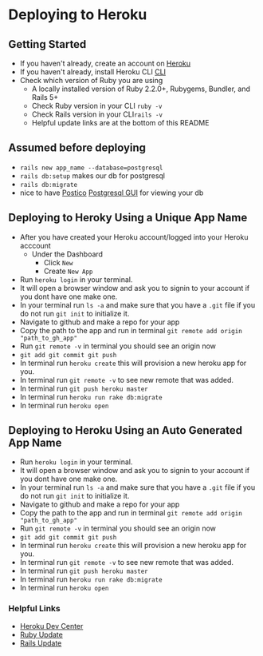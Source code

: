 # Deploying to Heroku

## Getting Started
- If you haven't already, create an account on [Heroku](https://heroku.com)
- If you haven't already, install Heroku CLI [CLI](https://devcenter.heroku.com/articles/heroku-cli#download-and-install)
- Check which version of Ruby you are using
  * A locally installed version of Ruby 2.2.0+, Rubygems, Bundler, and Rails 5+
  * Check Ruby version in your CLI `ruby -v`
  * Check Rails version in your CLI`rails -v`
  * Helpful update links are at the bottom of this README

## Assumed before deploying
- `rails new app_name --database=postgresql`
- `rails db:setup` makes our db for postgresql
- `rails db:migrate`
- nice to have [Postico](https://eggerapps.at/postico/) [Postgresql GUI](https://postgresapp.com/downloads.html) for viewing your db

## Deploying to Heroky Using a Unique App Name
- After you have created your Heroku account/logged into your Heroku acccount
  * Under the Dashboard
    * Click `New`
    * Create `New App` 
- Run `heroku login` in your terminal.
- It will open a browser window and ask you to signin to your account if you dont have one make one.
- In your terminal run `ls -a` and make sure that you have a `.git` file if you do not run `git init` to initialize it.
- Navigate to github and make a repo for your app
- Copy the path to the app and run in terminal `git remote add origin "path_to_gh_app"`
- Run `git remote -v` in terminal you should see an origin now
- `git add git commit git push` 
- In terminal run `heroku create` this will provision a new heroku app for you.
- In terminal run `git remote -v` to see new remote that was added.
- In terminal run `git push heroku master`
- In terminal run `heroku run rake db:migrate`
- In terminal run `heroku open`

## Deploying to Heroku Using an Auto Generated App Name
- Run `heroku login` in your terminal.
- It will open a browser window and ask you to signin to your account if you dont have one make one.
- In your terminal run `ls -a` and make sure that you have a `.git` file if you do not run `git init` to initialize it.
- Navigate to github and make a repo for your app
- Copy the path to the app and run in terminal `git remote add origin "path_to_gh_app"`
- Run `git remote -v` in terminal you should see an origin now
- `git add git commit git push` 
- In terminal run `heroku create` this will provision a new heroku app for you.
- In terminal run `git remote -v` to see new remote that was added.
- In terminal run `git push heroku master`
- In terminal run `heroku run rake db:migrate`
- In terminal run `heroku open`

### Helpful Links
- [Heroku Dev Center](https://devcenter.heroku.com/articles/getting-started-with-rails5)
- [Ruby Update](https://www.ruby-lang.org/en/downloads/)
- [Rails Update](https://medium.com/@wintermeyer/rails-5-2-and-ruby-2-5-install-how-to-bc287f3dacef)
